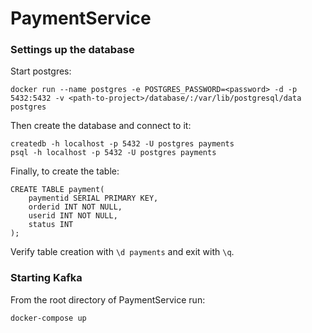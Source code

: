 # PaymentService

### Settings up the database
Start postgres:
```
docker run --name postgres -e POSTGRES_PASSWORD=<password> -d -p 5432:5432 -v <path-to-project>/database/:/var/lib/postgresql/data postgres
```

Then create the database and connect to it:
```
createdb -h localhost -p 5432 -U postgres payments
psql -h localhost -p 5432 -U postgres payments 
```

Finally, to create the table:
```postgres-sql
CREATE TABLE payment(
    paymentid SERIAL PRIMARY KEY,
    orderid INT NOT NULL,
    userid INT NOT NULL,
    status INT
);
```

Verify table creation with `\d payments` and exit with `\q`.

### Starting Kafka
From the root directory of PaymentService run:
```
docker-compose up
```